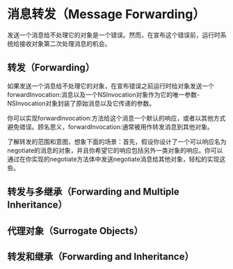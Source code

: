 # 消息转发（Message Forwarding）

发送一个消息给不处理它的对象是一个错误。然而，在宣布这个错误前，运行时系统给接收对象第二次处理消息的机会。

## 转发（Forwarding）

如果发送一个消息给不处理它的对象，在宣布错误之前运行时给对象发送一个forwardInvocation:消息以及一个NSInvocation对象作为它的唯一参数-NSInvocation对象封装了原始消息以及它传递的参数。

你可以实现forwardInvocation:方法给这个消息一个默认的响应，或者以其他方式避免错误。顾名思义，forwardInvocation:通常被用作转发消息到其他对象。

了解转发的范围和意图，想象下面的场景：首先，假设你设计了一个可以响应名为negotiate的消息的对象，并且你希望它的响应包括另外一类对象的响应。你可以通过在你实现的negotiate方法体中发送negotiate消息给其他对象，轻松的实现这些。



## 转发与多继承（Forwarding and Multiple Inheritance）

## 代理对象（Surrogate Objects）

## 转发和继承（Forwarding and Inheritance）



